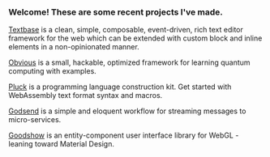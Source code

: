 ### Welcome! These are some recent projects I've made.

[Textbase](https://github.com/simplygreatwork/textbase) is a clean, simple, composable, event-driven, rich text editor framework for the web which can be extended with custom block and inline elements in a non-opinionated manner.

[Obvious](https://github.com/simplygreatwork/obvious) is a small, hackable, optimized framework for learning quantum computing with examples.

[Pluck](https://github.com/simplygreatwork/pluck) is a programming language construction kit. Get started with WebAssembly text format syntax and macros.

[Godsend](https://github.com/simplygreatwork/godsend) is a simple and eloquent workflow for streaming messages to micro-services.

[Goodshow](https://github.com/simplygreatwork/goodshow) is an entity-component user interface library for WebGL - leaning toward Material Design.

<!--
**simplygreatwork/simplygreatwork** is a ✨ _special_ ✨ repository because its `README.md` (this file) appears on your GitHub profile.

Here are some ideas to get you started:

👋
- 🔭 I’m currently working on ...
- 🌱 I’m currently learning ...
- 👯 I’m looking to collaborate on ...
- 🤔 I’m looking for help with ...
- 💬 Ask me about ...
- 📫 How to reach me: ...
- 😄 Pronouns: ...
- ⚡ Fun fact: ...
-->

